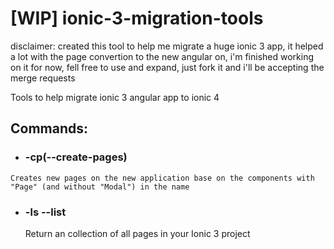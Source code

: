 # [WIP] ionic-3-migration-tools

disclaimer: created this tool to help me migrate a huge ionic 3 app, it helped a lot with the page convertion to the new angular on, i'm finished working on it for now, fell free to use and expand, just fork it and i'll be accepting the merge requests

Tools to help migrate ionic 3 angular app to ionic 4

## Commands:
  -  ### -cp(--create-pages)
    Creates new pages on the new application base on the components with "Page" (and without "Modal") in the name
  - ### -ls --list
    Return an collection of all pages in your Ionic 3 project

